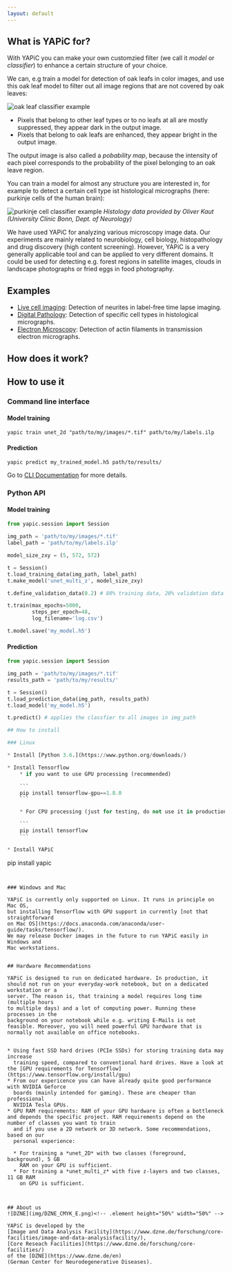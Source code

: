 ```yaml
---
layout: default
---
```


## What is YAPiC for?

With YAPiC you can make your own customzied filter (we call it *model* or *classifier*) to enhance a certain structure of your choice.

We can, e.g train a model for detection of oak leafs in color images, and use this oak leaf model to filter out all image regions that are not covered by oak leaves:

![](img/oak_example.png "oak leaf classifier example")

* Pixels that belong to other leaf types
  or to no leafs at all are mostly suppressed, they appear dark in the output image.
* Pixels that belong to oak leafs are enhanced, they appear bright in the output image.

The output image is also called a *pobability map*, because the intensity of each pixel corresponds to the probability of the pixel belonging to an oak leave region.

You can train a model for almost any structure you are interested in, for example to detect a certain cell type ist histological micrographs (here: purkinje cells of the human brain):

![](img/histo_example.png "purkinje cell classifier example")
*Histology data provided by Oliver Kaut (University Clinic Bonn, Dept. of Neurology)*

We have used YAPiC for analyzing various microscopy image data. Our experiments are mainly related to neurobiology, cell biology, histopathology  and drug discovery (high content screening).
However, YAPiC is a very generally applicable tool and can be applied to very different domains. It could be used for detecting e.g. forest regions in satellite images, clouds in landscape photographs or fried eggs in food photography.


## Examples

* [Live cell imaging](example_neurite.html): Detection of neurites in
  label-free time lapse imaging.
* [Digital Pathology](example_histo.html): Detection of specific cell types
  in histological micrographs.
* [Electron Microscopy](example_actin_em.html): Detection of actin filaments in
  transmission electron micrographs.


## How does it work?


## How to use it

### Command line interface

#### Model training
```
yapic train unet_2d "path/to/my/images/*.tif" path/to/my/labels.ilp
```
#### Prediction
```
yapic predict my_trained_model.h5 path/to/results/
```

Go to [CLI Documentation](doc_cli.html) for more details.

### Python API

#### Model training
```python
from yapic.session import Session

img_path = 'path/to/my/images/*.tif'
label_path = 'path/to/my/labels.ilp'

model_size_zxy = (5, 572, 572)

t = Session()
t.load_training_data(img_path, label_path)
t.make_model('unet_multi_z', model_size_zxy)

t.define_validation_data(0.2) # 80% training data, 20% validation data

t.train(max_epochs=5000,
        steps_per_epoch=48,
        log_filename='log.csv')

t.model.save('my_model.h5')
```


#### Prediction
```python
from yapic.session import Session

img_path = 'path/to/my/images/*.tif'
results_path = 'path/to/my/results/'

t = Session()
t.load_prediction_data(img_path, results_path)
t.load_model('my_model.h5')

t.predict() # applies the classfier to all images in img_path

## How to install

### Linux

* Install [Python 3.6.](https://www.python.org/downloads/)

* Install Tensorflow
    * if you want to use GPU processing (recommended)

    ```
    pip install tensorflow-gpu==1.8.0
    ```

    * For CPU processing (just for testing, do not use it in production)

    ```
    pip install tensorflow
    ```

* Install YAPiC

```
pip install yapic
```


### Windows and Mac

YAPiC is currently only supported on Linux. It runs in principle on Mac OS,
but installing Tensorflow with GPU support in currently [not that straightforward
on Mac OS](https://docs.anaconda.com/anaconda/user-guide/tasks/tensorflow/).
We may release Docker images in the future to run YAPiC easily in Windows and
Mac workstations.


## Hardware Recommendations

YAPiC is designed to run on dedicated hardware. In production, it
should not run on your everyday-work notebook, but on a dedicated workstation or a
server. The reason is, that training a model requires long time (multiple hours
to multiple days) and a lot of computing power. Running these processes in the
background on your notebook while e.g. writing E-Mails is not feasible. Moreover, you will need powerful GPU hardware that is normally not available on office notebooks.   


* Using fast SSD hard drives (PCIe SSDs) for storing training data may increase
  training speed, compared to conventional hard drives. Have a look at the [GPU requirements for Tensorflow](https://www.tensorflow.org/install/gpu)
* From our expericence you can have already quite good performance with NVIDIA Geforce
  boards (mainly intended for gaming). These are cheaper than professional
  NVIDIA Tesla GPUs.
* GPU RAM requirements: RAM of your GPU hardware is often a bottleneck and depends the specific project. RAM requirements depend on the number of classes you want to train
  and if you use a 2D network or 3D network. Some recommendations, based on our
  personal experience:

  * For training a *unet_2D* with two classes (foreground, background), 5 GB
    RAM on your GPU is sufficient.
  * For training a *unet_multi_z* with five z-layers and two classes, 11 GB RAM
    on GPU is sufficient.



## About us
![DZNE](img/DZNE_CMYK_E.png)<!-- .element height="50%" width="50%" -->

YAPiC is developed by the
[Image and Data Analysis Facility](https://www.dzne.de/forschung/core-facilities/image-and-data-analysisfacility/),
[Core Reseach Facilities](https://www.dzne.de/forschung/core-facilities/)
of the [DZNE](https://www.dzne.de/en)
(German Center for Neurodegenerative Diseases).
